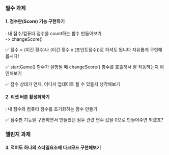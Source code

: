 ### 필수 과제 

#### 1. 점수판(Score) 기능 구현하기
: 내 점수/컴퓨터 점수를 count하는 함수 만들어보기  
-> changeScore()

✅ 점수 = (이긴 횟수)나 (이긴 횟수 x (포인트점수))로 하셔도 됩니다 자유롭게 구현해봅시다!


✅ startGame() 함수가 실행될 때 changeScore() 함수를 호출해서 잘 작동하는지 확인해보기


✅ 점수 상태가 언제, 어디서 업데이트 될 수 있을지 생각해보기

#### 2. 리셋 버튼 활성화하기
: 내 점수와 컴퓨터 점수를 초기화하는 함수 만들기

✅ 점수판 기능을 구현하면서 만들었던 점수 관련 변수 값을 0으로 만들어주면 되겠죠? 


### 챌린지 과제
#### 3. 적어도 하나의 스타일요소에 다크모드 구현해보기
